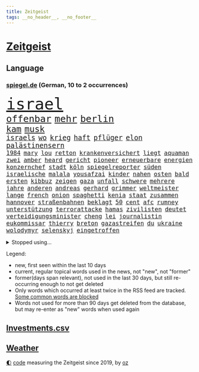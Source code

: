 ```yaml
---
title: Zeitgeist
tags: __no_header__, __no_footer__
---
```


# [Zeitgeist](https://oliz.io/zeitgeist/)

## Language

<h3><a href="https://www.spiegel.de" target="_blank">spiegel.de</a> (German, 10 to 2 occurrences)</h3>
<p style="font-family:monospace">
<span style="font-size:32pt"><a href="news_links.html#israel" class="current">israel</a></span>
<br>
<span style="font-size:19pt"><a href="news_links.html#offenbar" class="current">offenbar</a></span>
<span style="font-size:19pt"><a href="news_links.html#mehr" class="current">mehr</a></span>
<span style="font-size:19pt"><a href="news_links.html#berlin" class="current">berlin</a></span>
<br>
<span style="font-size:17pt"><a href="news_links.html#kam" class="current">kam</a></span>
<span style="font-size:17pt"><a href="news_links.html#musk" class="current">musk</a></span>
<br>
<span style="font-size:14pt"><a href="news_links.html#israels" class="current">israels</a></span>
<span style="font-size:14pt"><a href="news_links.html#wo" class="current">wo</a></span>
<span style="font-size:14pt"><a href="news_links.html#krieg" class="current">krieg</a></span>
<span style="font-size:14pt"><a href="news_links.html#haft" class="current">haft</a></span>
<span style="font-size:14pt"><a href="news_links.html#pflüger" class="new">pflüger</a></span>
<span style="font-size:14pt"><a href="news_links.html#elon" class="current">elon</a></span>
<span style="font-size:14pt"><a href="news_links.html#palästinensern" class="current">palästinensern</a></span>
<br>
<span style="font-size:12pt"><a href="news_links.html#1984" class="new">1984</a></span>
<span style="font-size:12pt"><a href="news_links.html#mary" class="current">mary</a></span>
<span style="font-size:12pt"><a href="news_links.html#lou" class="new">lou</a></span>
<span style="font-size:12pt"><a href="news_links.html#retton" class="new">retton</a></span>
<span style="font-size:12pt"><a href="news_links.html#krankenversichert" class="new">krankenversichert</a></span>
<span style="font-size:12pt"><a href="news_links.html#liegt" class="current">liegt</a></span>
<span style="font-size:12pt"><a href="news_links.html#aquaman" class="new">aquaman</a></span>
<span style="font-size:12pt"><a href="news_links.html#zwei" class="current">zwei</a></span>
<span style="font-size:12pt"><a href="news_links.html#amber" class="current">amber</a></span>
<span style="font-size:12pt"><a href="news_links.html#heard" class="current">heard</a></span>
<span style="font-size:12pt"><a href="news_links.html#gericht" class="current">gericht</a></span>
<span style="font-size:12pt"><a href="news_links.html#pioneer" class="current">pioneer</a></span>
<span style="font-size:12pt"><a href="news_links.html#erneuerbare" class="current">erneuerbare</a></span>
<span style="font-size:12pt"><a href="news_links.html#energien" class="current">energien</a></span>
<span style="font-size:12pt"><a href="news_links.html#konzernchef" class="current">konzernchef</a></span>
<span style="font-size:12pt"><a href="news_links.html#stadt" class="current">stadt</a></span>
<span style="font-size:12pt"><a href="news_links.html#köln" class="current">köln</a></span>
<span style="font-size:12pt"><a href="news_links.html#spiegelreporter" class="current">spiegelreporter</a></span>
<span style="font-size:12pt"><a href="news_links.html#süden" class="current">süden</a></span>
<span style="font-size:12pt"><a href="news_links.html#israelische" class="current">israelische</a></span>
<span style="font-size:12pt"><a href="news_links.html#malala" class="new">malala</a></span>
<span style="font-size:12pt"><a href="news_links.html#yousafzai" class="new">yousafzai</a></span>
<span style="font-size:12pt"><a href="news_links.html#kinder" class="current">kinder</a></span>
<span style="font-size:12pt"><a href="news_links.html#nahen" class="current">nahen</a></span>
<span style="font-size:12pt"><a href="news_links.html#osten" class="current">osten</a></span>
<span style="font-size:12pt"><a href="news_links.html#bald" class="current">bald</a></span>
<span style="font-size:12pt"><a href="news_links.html#ersten" class="current">ersten</a></span>
<span style="font-size:12pt"><a href="news_links.html#kibbuz" class="new">kibbuz</a></span>
<span style="font-size:12pt"><a href="news_links.html#zeigen" class="current">zeigen</a></span>
<span style="font-size:12pt"><a href="news_links.html#gaza" class="current">gaza</a></span>
<span style="font-size:12pt"><a href="news_links.html#unfall" class="current">unfall</a></span>
<span style="font-size:12pt"><a href="news_links.html#schwere" class="current">schwere</a></span>
<span style="font-size:12pt"><a href="news_links.html#mehrere" class="current">mehrere</a></span>
<span style="font-size:12pt"><a href="news_links.html#jahre" class="current">jahre</a></span>
<span style="font-size:12pt"><a href="news_links.html#anderen" class="current">anderen</a></span>
<span style="font-size:12pt"><a href="news_links.html#andreas" class="current">andreas</a></span>
<span style="font-size:12pt"><a href="news_links.html#gerhard" class="current">gerhard</a></span>
<span style="font-size:12pt"><a href="news_links.html#grimmer" class="new">grimmer</a></span>
<span style="font-size:12pt"><a href="news_links.html#weltmeister" class="current">weltmeister</a></span>
<span style="font-size:12pt"><a href="news_links.html#lange" class="current">lange</a></span>
<span style="font-size:12pt"><a href="news_links.html#french" class="new">french</a></span>
<span style="font-size:12pt"><a href="news_links.html#onion" class="new">onion</a></span>
<span style="font-size:12pt"><a href="news_links.html#spaghetti" class="current">spaghetti</a></span>
<span style="font-size:12pt"><a href="news_links.html#kenia" class="current">kenia</a></span>
<span style="font-size:12pt"><a href="news_links.html#staat" class="current">staat</a></span>
<span style="font-size:12pt"><a href="news_links.html#zusammen" class="current">zusammen</a></span>
<span style="font-size:12pt"><a href="news_links.html#hannover" class="current">hannover</a></span>
<span style="font-size:12pt"><a href="news_links.html#straßenbahnen" class="new">straßenbahnen</a></span>
<span style="font-size:12pt"><a href="news_links.html#beklagt" class="current">beklagt</a></span>
<span style="font-size:12pt"><a href="news_links.html#50" class="current">50</a></span>
<span style="font-size:12pt"><a href="news_links.html#cent" class="current">cent</a></span>
<span style="font-size:12pt"><a href="news_links.html#afc" class="current">afc</a></span>
<span style="font-size:12pt"><a href="news_links.html#rumney" class="new">rumney</a></span>
<span style="font-size:12pt"><a href="news_links.html#unterstützung" class="current">unterstützung</a></span>
<span style="font-size:12pt"><a href="news_links.html#terrorattacke" class="new">terrorattacke</a></span>
<span style="font-size:12pt"><a href="news_links.html#hamas" class="current">hamas</a></span>
<span style="font-size:12pt"><a href="news_links.html#zivilisten" class="current">zivilisten</a></span>
<span style="font-size:12pt"><a href="news_links.html#deutet" class="current">deutet</a></span>
<span style="font-size:12pt"><a href="news_links.html#verteidigungsminister" class="current">verteidigungsminister</a></span>
<span style="font-size:12pt"><a href="news_links.html#cheng" class="new">cheng</a></span>
<span style="font-size:12pt"><a href="news_links.html#lei" class="new">lei</a></span>
<span style="font-size:12pt"><a href="news_links.html#journalistin" class="current">journalistin</a></span>
<span style="font-size:12pt"><a href="news_links.html#eukommissar" class="current">eukommissar</a></span>
<span style="font-size:12pt"><a href="news_links.html#thierry" class="new">thierry</a></span>
<span style="font-size:12pt"><a href="news_links.html#breton" class="new">breton</a></span>
<span style="font-size:12pt"><a href="news_links.html#gazastreifen" class="current">gazastreifen</a></span>
<span style="font-size:12pt"><a href="news_links.html#du" class="current">du</a></span>
<span style="font-size:12pt"><a href="news_links.html#ukraine" class="current">ukraine</a></span>
<span style="font-size:12pt"><a href="news_links.html#wolodymyr" class="current">wolodymyr</a></span>
<span style="font-size:12pt"><a href="news_links.html#selenskyj" class="current">selenskyj</a></span>
<span style="font-size:12pt"><a href="news_links.html#eingetroffen" class="current">eingetroffen</a></span>
</p>
<details>
<summary>Stopped using...</summary>
<p class="former" style="font-size:12pt">
geliefert(1084) verzweifelt(1084) digitalisierung(1083) halle(1083) main(1083) zunehmend(1083) abschied(1082) bestimmte(1082) krankenhäusern(1082) untersuchungshaft(1082) welchem(1082) tom(1081) weise(1081) anwohner(1080) erlassen(1080) musiker(1080) weshalb(1080) freundin(1079) polizeieinsatz(1079) spanier(1079) arbeitnehmer(1078) dreimal(1078) einführen(1078) entgegen(1078) entlastet(1078) gegenseitig(1078) gerät(1078) geäußert(1078) erinnerungen(1077) fußballquiz(1077) kurzfristig(1077) träumen(1077) umgehen(1077) untersuchungsausschuss(1077) beschädigt(1076) entlässt(1076) entschädigung(1076) evakuiert(1076) klimawandels(1076) lieben(1076) rand(1076) vielerorts(1076) österreichische(1076) größter(1075) ifoinstitut(1075) kreis(1075) problemen(1075) versorgt(1075) widerspruch(1075) halbfinale(1073) januar(1073) rat(1073) stolz(1073) verschärfen(1073) ard(1072) christine(1072) flammen(1072) juli(1072) mode(1072) trafen(1072) 31(1071) genutzt(1071) ii(1071) springt(1071) zugelassen(1071) nerven(1070) starken(1070) unbedingt(1070) wohnhaus(1070) aufruf(1069) geflogen(1069) löste(1069) senkt(1069) weite(1069) pünktlich(1068) gering(1067) schritte(1067) viertelfinale(1067) einschränkungen(1066) fortgesetzt(1066) siegte(1066) veranstalter(1066) affäre(1065) beiträge(1065) zerstören(1064) 28(1063) schaffte(1063) wunder(1060) berühmten(1058) erwachsene(1058) haaland(1058) gang(1057) königin(1056) top(1056) ähnlich(1055) rettete(1054) fan(1053) informiert(1053) erschießt(1052) hunger(1052) einbruch(1051) griechischen(1051) retter(1051) abstieg(1050) auseinandersetzung(1050) ältere(1049) profis(1048) solchen(1048) kokain(1046) abgeschlossen(1037) reist(1036) staatlichen(1035) kanadas(1028) drohne(1026) politischer(1005) gezielt(960) expräsidenten(955) bekannter(950) finanziellen(934) rumänien(903) werte(882) fußballstar(874) müll(839) flohen(833) sammelt(827) novak(823) adac(819) djoković(817) drohenden(814) irre(808) 72(805) verbunden(797) inszenieren(788) gesund(781) beeinträchtigt(780) jenseits(771) rückgabe(753) angestellten(747) pazifik(736) dokumentiert(729) vorteil(728) schränkt(724) vorfeld(721) millionenhöhe(717) minus(715) krankenkassen(713) rauswurf(711) gewachsen(700) volksverhetzung(700) rosa(699) 74(697) magazin(697) mond(696) größtem(693) einziger(660) schloss(656) verteuert(645) einzig(642) öffentlichrechtlichen(640) frühe(638) marieagnes(637) ben(624) vorbereiten(624) match(623) verringern(621) ring(617) erneuert(611) emotionalen(601) operation(601) bestand(595) westens(595) abschaffung(591) premierministerin(590) verantwortlichen(585) behauptete(579) stammen(579) absagen(576) sklaverei(570) fluss(569) eindrücke(556) kasse(552) patrick(552) zugriff(549) söhne(548) zugegeben(546) breiten(545) organisierte(543) lohn(540) messerattacke(540) talent(535) humor(526) neuerdings(526) 48(525) packenden(525) besetzen(521) schlamm(506) dahin(502) trocken(498) halt(497) luisa(494) 1200(493) suchte(488) ran(485) fire(483) elisabeth(482) titelverteidiger(482) ulrich(480) steuerzahler(479) einhalten(478) paderborn(478) lob(476) iii(472) übung(470) 86(466) yorks(466) provozieren(465) feuert(461) ängste(460) thüringens(458) gelöscht(457) gleichberechtigung(455) sehe(453) tasche(451) 16jähriger(449) großaufgebot(449) partnerin(449) geschichtenewsletter(448) 81(446) l(446) batterien(441) islamisten(440) rettungsaktion(440) extra(437) umweltschützer(429) neubauer(427) seltsam(423) träume(423) eigentliche(422) heizung(418) moderator(415) schied(413) gründet(411) traten(409) komplikationen(406) verabschiedete(406) mithalten(405) entkommen(401) sicherer(400) 63(399) peru(398) klettert(393) bellingham(391) jude(391) nachspiel(391) überreste(390) lula(389) lettland(388) durchaus(376) kriminalität(376) angriffskriegs(375) konten(373) rassistischer(373) roboter(373) gesundheitszustand(371) rechtsradikale(370) unbestimmte(369) kollegin(367) verbleib(367) kinderpornografie(366) raumfahrt(366) achtelfinale(365) fortschritte(362) caroline(360) spiegelrecherche(360) klimaaktivistin(357) bestimmen(356) gerecht(354) standard(354) kurzen(353) dahintersteckt(350) nebel(348) natogeneralsekretär(345) männliche(343) traditionell(341) verurteilten(339) ausgebremst(338) missionen(333) neuheiten(333) fraktionschef(331) satelliten(331) geschmack(328) sämtliche(328) fängt(327) zulassen(322) haag(318) bedienen(317) redet(313) ig(312) metall(312) aufgebaut(304) verdoppeln(300) eingestuft(299) djokovic(298) abwehr(297) lauter(297) skepsis(296) bestellen(295) kunstwerk(295) abschiebungen(293) strafanzeige(293) überzeugen(293) schränken(292) zugunglück(292) 47(291) technologien(291) muster(289) unangenehm(286) gelegenheit(285) gekündigt(284) verwandte(282) hürde(280) kieler(277) änderung(276) escooter(274) weißes(274) dreier(273) mittelpunkt(273) day(271) salat(269) benötigte(268) erfährt(268) kongo(268) nizza(268) vergab(266) überflüssig(264) nannte(263) mächtig(262) gesundheitliche(261) soest(259) immobilienpreise(258) passanten(258) geschwister(255) springen(255) bukarest(254) erfolgreiche(254) 23jähriger(253) minderjährige(253) ertragen(252) halbinsel(252) entlang(250) unbezahlbar(250) erlag(249) fortan(249) ausfindig(248) bakterien(246) leopard(246) alcaraz(245) mitgerissen(244) nähert(242) vermeintlichen(242) schwache(241) konto(240) streifen(239) schritten(238) erschüttern(237) wesentlich(236) vorschriften(235) leon(234) zwang(234) anderson(230) aufbruch(230) zubehör(229) messerangriffs(227) traurig(226) verpflichten(226) reiz(225) segelboot(225) hunderter(224) pilotprojekt(223) ringe(222) schwerem(220) unruhe(220) massachusetts(219) 130(218) nicola(218) brauche(217) stillstand(216) tourist(215) objekt(211) souveränität(211) rostock(210) südtirol(210) umstellung(210) instituts(209) luxusuhren(209) menschliche(209) komplizen(208) amtskollege(206) mund(206) detail(205) müttern(205) aktualisiert(204) on(204) topdiplomat(204) austritt(203) etappensieg(203) fähre(203) afrikanische(202) ausschnitte(201) russisch(201) verteidigte(201) vorfahren(201) wendepunkt(201) gala(200) stürme(200) #metoo(199) nairobi(199) wüten(199) randalierer(198) rauch(198) wasserknappheit(198) konkreten(197) wassermangel(197) obduziert(196) bedrohen(194) hinweg(193) kreuz(193) wagenknechts(193) zeug(193) begangen(192) schulkinder(191) italienischer(190) usbundesstaats(190) wach(190) überwunden(190) bärin(189) mobil(189) begeben(188) erzbistum(188) griechenlands(188) prioritäten(188) ungeklärt(188) it(187) optionen(187) 55jährige(186) usgeheimdienste(186) tatwaffe(185) wasserwerfer(185) jacht(184) parks(184) wettrennen(184) dürren(183) luke(183) schieben(183) elterngeld(182) goretzka(182) hollywoodstar(182) zerbrechen(181) dna(180) bestandsaufnahme(178) duschen(178) reißenden(178) ticket(178) aufwendige(177) hauptrolle(177) qiang(177) zittern(177) geknackt(176) kaufkraft(175) länderspiele(175) pool(174) unrealistisch(174) entwickelte(173) erling(171) umfragehoch(171) irren(167) brachten(166) militärstützpunkt(166) schwachstelle(166) zuständigen(166) augenzeugen(165) verschiedener(164) 1974(163) übergriff(162) festgeklebt(161) kopfzerbrechen(161) angehalten(159) minderjähriger(159) stuft(159) tschentscher(158) hinterließ(157) senden(157) zeitung(157) fühle(156) fisch(155) beleidigung(154) logo(154) chips(153) leclerc(153) zehnjährigen(153) gedenkt(152) zusammenhängen(152) rundumschlag(151) spielten(151) schmelzen(150) überlegungen(150) 180(149) beschmiert(149) anlegen(148) notarzt(148) reue(148) weggefährten(148) court(146) karamursa(146) militärregierung(146) vergiften(146) einfamilienhaus(145) erledigen(145) sony(145) christopher(143) mitarbeitenden(143) gebäudeenergiegesetz(142) supreme(142) besatzer(141) kuba(141) verweigern(141) dárdai(139) look(139) pál(139) genditzki(138) menschenmenge(138) versteckt(138) vorsorglich(138) überfahren(138) ereignis(137) palme(137) regierungen(137) sofortprogramm(137) zerren(137) arabischen(136) girls(136) evakuierung(135) tarnung(135) weigert(135) erregt(134) exbürgermeister(133) schimpfen(133) gefördert(132) ken(132) konzentrationslager(132) nächtliche(132) nötigen(132) feinde(131) kolonialismus(131) umbenennung(131) fünfeinhalb(130) guatemala(130) mühe(130) präsidentschaftswahlkampf(130) anschaut(129) drohnenangriffe(129) kindesmissbrauchs(129) schönsten(129) florenz(128) militärführung(128) nationalpark(128) sachsenhausen(128) südkoreas(128) 21jährigen(127) anschlägen(127) frodeno(127) kfrage(127) lee(127) rekordsumme(127) zusammenfassung(127) wahlkampfthema(126) herkunftsstaaten(125) landsmann(125) motorräder(125) protestierten(125) eingeliefert(124) outback(124) triple(124) außenseiter(123) coco(123) gauff(123) gosens(123) staatschefs(123) brad(122) führender(122) gescheiterten(122) motivierten(122) altersvorsorge(121) auszusteigen(120) lennard(120) wutrede(120) ärztliche(120) lebenserwartung(119) partien(119) qual(119) rettungsversuch(119) verfassung(119) wortlaut(119) asylanträgen(118) bestritten(118) bundeshaushalt(118) feministin(118) sommers(118) schiffs(117) soldatinnen(117) befürchtete(116) belgiens(116) erneuerbarer(116) geländegewinne(115) mobilität(115) open(115) verwüstung(114) rundfahrt(113) abschlusserklärung(112) finger(112) scharfen(112) ämtern(112) einsparungen(111) einwanderung(111) finaleinzug(111) gelben(111) kinderreportern(111) versagte(111) bereitschaft(110) getreideabkommens(110) schwangeren(108) abgenommen(107) sandra(107) sympathisch(107) verstrickungen(107) wnba(107) co₂emissionen(106) teamkollege(106) richtlinie(105) tropfen(105) beinen(104) fürth(104) gelte(104) unterschätzen(104) verschwendung(104) homosexualität(103) millionenschaden(103) regionalwahlen(103) schröders(103) sommerpause(103) weltmacht(103) wird’s(103) 2006(102) berechnet(102) wohnhäuser(102) brasiliens(101) krimbrücke(101) wanderung(101) abgewehrt(100) bundesagentur(100) defizite(100) drohnenaufnahmen(99) gespielt(99) linksextremisten(99) regenfällen(99) indischer(98) brandenburgischen(97) techniker(97) aryna(96) jannik(96) sabalenka(96) sinner(96) motorrad(95) niedergang(95) asylstreit(94) bergwacht(94) bezeichnete(94) dnjepr(94) fertiggestellt(94) havertz(94) klimafreundlich(94) nachkommen(94) ralf(94) deadline(93) spiderman(93) spirale(93) waggon(93) 78(92) linker(92) theorien(92) verschollen(92) grandslamtitel(91) hörte(91) monza(91) ryanair(91) verschlechtern(91) vox(91) wahlbetrug(91) eingestürzte(90) futuristische(90) füllen(90) lebend(90) milliardenschweren(90) bezog(89) anfragen(88) braut(88) ertrinkt(88) gewöhnlich(88) modellen(88) spiegelleitartikel(88) totschlag(88) vergessene(88) anderthalb(87) beach(87) begründete(87) hergestellt(87) ihor(87) karosserien(87) städtischen(87) freistaat(86) geheimen(86) lagern(86) neuschwanstein(86) vorsaison(86) angelaufen(85) bundesminister(85) entgleisungen(85) staatstrauer(85) verbraucherschützern(85) alleiniger(84) gewitter(84) kohlenstoff(84) landkreise(84) motorradunfall(84) weltranglistenerste(84) winkel(84) aurubis(83) erweist(83) freiewählerchefs(83) friedensnobelpreisträger(83) kupferhersteller(83) köchinnen(83) programme(83) pur(83) vororten(83) anwesenden(82) aussetzer(82) beeinträchtigungen(82) geparkten(82) herunterzuspielen(82) schwach(82) weht(82) erbeuteten(81) sensationell(81) umringt(81) verhöhnt(81) alfons(80) bahrain(80) elektromobilität(80) enger(80) gequält(80) veganen(80) abgaben(79) covid19(79) freigeben(79) freigesetzt(79) sechser(79) tauchgang(79) ärztlichen(79) abzuholen(78) bestohlen(78) brände(78) enttäuschende(78) haas(78) prigoschinaufstand(78) soziologin(78) vereinen(78) volksfesten(78) 2050(77) android(77) beschuldigter(77) fuente(77) neuartige(77) privatpersonen(77) vermieden(77) viermal(77) aussitzen(76) brugger(76) burger(76) cybercrime(76) kabellose(76) luka(76) smarten(76) unterfranken(76) verbinden(76) homosexuelle(75) radwege(75) wetterphänomene(75) zehntausend(75) analysieren(74) aufgehört(74) entsprechend(74) holten(74) starstürmer(74) topmilitär(74) verordnungen(74) coacht(73) flügelspieler(73) freizeit(73) geschlecht(73) sabotieren(73) selbstbewusst(73) wagnerputsch(73) wertet(73) bundesstaats(72) g20gipfel(72) goldene(72) hilfsdienste(72) hohem(72) schlauchboot(72) sprüchen(72) überschwemmt(71) einstellungen(70) gehörten(70) rasenmäher(70) rheinlandpfälzischen(70) ärgerlich(70) 105(69) abhaken(69) ausgefallenen(69) betriebssystem(69) exporteure(69) mähroboter(69) nachvollziehbar(69) schmerzhaft(69) warmen(69) landshut(68) novum(68) staatsgeldern(68) talk(68) furchtbaren(67) immens(67) maroden(67) polizeistreife(67) sauna(67) wetteifern(67) entpuppt(66) feinden(66) geklettert(66) kaufprämien(66) masken(66) neonazi(66) rekordhalter(66) schwachem(66) stärkerer(66) verkehrschaos(66) abwechselnd(65) armutsbekämpfung(65) böschung(65) wozniacki(65) bruce(64) favoritenrolle(64) gutverdiener(64) schilderungen(64) archäologie(63) beißen(63) benutzen(63) brocken(63) fahrgast(63) finanzkontrolleure(63) kranken(63) nationalsozialismus(63) schwule(63) unterschiedlicher(63) verbal(63) ausrede(62) geschlechtern(62) terroranschläge(62) zeugin(62) antwortet(61) büsum(61) eurecht(61) inoffiziellen(61) spione(61) badewannenmord(60) beschimpfungen(60) geburtenrate(60) korrigieren(60) meteorologen(60) überragenden(60) angeworben(59) flächen(59) klimaschädlich(59) missbrauchstäter(59) postbankkunden(59) skurriler(59) substanz(59) under(59) fraktionsspitze(58) paketbote(58) schwedt(58) schweine(58) syndrom(58) zweijähriger(58) aufrührer(57) eritreafestival(57) k(57) posieren(57) service(57) verlogen(57) verstoßes(57) antreiben(56) iranischer(56) minutenprotokoll(56) runden(56) russlandpolitik(56) sabotage(56) sexualtherapeutin(56) weinte(56) dienstreisen(55) ehrlicher(55) gebäck(55) maas(55) prostituierter(55) verknüpft(55) 1700(54) eritreischen(54) geringeren(54) kriegsende(54) naturkatastrophe(54) ordentlich(54) polizeiwagen(54) topklubs(54) übermäßig(54) fahrradbranche(53) nominierungen(53) rätselt(53) buchhandlung(52) gegenseitige(52) kühle(52) oberstes(52) sagten(52) entkam(51) fremde(51) nationalspielerin(51) pädagogen(51) schiene(51) strafbefehl(51) teamkollegen(51) vorcoronaniveau(51) ansatz(50) g20treffen(50) held(50) rechtsextremist(50) öffnungszeiten(50) abgefeuert(49) exklusive(49) gemeinsamer(49) kabellos(49) strafkolonie(49) elternhaus(48) implantiert(48) megastar(48) niederbayern(48) siebziger(48) andersdenkende(47) belässt(47) bränden(47) diplomatisches(47) küsst(47) mcdonald's(47) verhinderten(47) vize(47) blatt(46) forschenden(46) geschummelt(46) gezündet(46) kamikazedrohnen(46) widerstände(46) argentinier(45) chicken(45) inka(45) kranke(45) vergesslichkeit(45) zusätzlichen(45) abzusetzen(44) days(44) hitzlsperger(44) offshorewindparks(44) slowenen(44) stationiert(44) wmauftakt(44) wäldern(44) abrupt(43) häftling(43) kommunalpolitik(43) umstrittensten(43) abgerissen(42) abschieben(42) etfs(42) falschem(42) lockeren(42) re(42) absetzen(41) afrikanischer(41) klimaforscher(41) nachtzüge(41) römischen(41) wahrgenommen(41) weggebrochen(41) ökosystem(41) einflussreichsten(40) grosz(40) kriegsgerät(40) tourmalet(40) gehetzt(39) gregor(39) gysi(39) kreuzberg(39) kristin(39) körperliche(39) wagners(39) abgezockt(38) disqualifiziert(38) häuserpreise(38) kiexperten(38) moralischen(38) oberen(38) vorhersagen(38) überragte(38) übertreffen(38) elfmeterschießen(37) hartes(37) joan(37) straflager(37) tuchels(37) zuständen(37) manipulieren(36) marokkanischen(36) marschiert(36) umsturz(36) us(36) überträger(36) ausnahmezustand(35) boykottieren(35) bundeselternrat(35) fußballerin(35) hansa(35) hassen(35) inszenierung(35) widerlegen(35) angezogen(34) nachhaltigen(34) riesiges(34) akzeptanz(33) gegenspieler(33) gruppenspiel(33) haften(33) jawort(33) mannschaften(33) mitspielerinnen(33) taifun(33) wmaus(33) rocksänger(32) unbeeindruckt(32) basketballweltmeisterschaft(31) drehte(31) empfing(31) gruppensieg(31) kanarische(31) kostümierten(31) superreiche(31) verzockt(31) xavi(31) besuchs(30) bindet(30) erklimmt(30) gastwirte(30) panikattacken(30) shootingstar(30) streikenden(30) zusehends(30) co2emissionen(29) grundschulen(29) kurzerhand(29) nbastars(29) su30(29) therapeutin(29) andauernde(28) drahtzieher(28) durchschlugen(28) gestiegenen(28) mathieu(28) prominentesten(28) stromschlag(28) unterschieden(28) übersteigt(28) emgold(27) erregte(27) erschöpft(27) gehaltsplus(27) heftigem(27) klettersteig(27) momente(27) verzehr(27) fahrrad(26) kürzen(26) missbrauchsdarstellungen(26) nirgends(26) widersetzt(26) zweifachen(26) arena(25) behinderungen(25) billigstrom(25) flugbereitschaft(25) rennstrecke(25) scheidung(25) agent(24) heutigen(24) sperrung(24) stundenlangen(24) transport(24) vorstandswahl(24) wirtschaftsflaute(24) 3300(23) einfaches(23) militärapparat(23) professoren(23) sommerlichen(23) svenja(23) tauruslieferungen(23) wertpapiere(23) akzeptiert(22) flüchtigen(22) grenznähe(22) handyempfang(22) staatsanwältin(22) steckdosen(22) zusammengebrochen(22) automesse(21) autowaschanlage(21) elterntaxis(21) gestürmt(21) wmendspiel(21) grenzwerte(20) mittelstand(20) 13000(19) abhalten(19) armeestützpunkt(19) einschläge(19) exanwalt(19) mustert(19) renteneintrittsalter(19) saudischen(19) wahlbeeinflussung(19) ausweisen(18) deine(18) männerteam(18) verpackt(18) wmfinale(18) bisheriger(17) charmante(17) fantasien(17) hitlers(17) klamotten(17) marinedrohnen(17) pannenflug(17) perus(17) protestierte(17) stockwerke(17) trauernder(17) amateuraufnahmen(16) berchtesgadener(16) erweitern(16) ludovic(16) ungesühnt(16) betätigt(15) schwellenländer(15) umverteilung(15) young(15) zurecht(15) allinclusive(14) euvorgaben(14) exverfassungsschutzchef(14) fristlos(14) hansgeorg(14) maaßen(14) neuauflage(14) omikron(14) populäre(14) sparsame(14) zypern(14) baubooms(13) berchtesgaden(13) fitnesstrainer(13) gemeinderats(13) höhle(13) kampfsportgruppe(13) krisengipfel(13) mangelnde(13) rumänischen(13) spiegelranking(13) technisches(13) act(12) bieter(12) brot(12) füllkrug(12) hallo(12) niclas(12) 2001(11) abgehängt(11) achtzigerjahren(11) angepasste(11) auslandsoscar(11) außerirdisch(11) herkunftsländern(11) prigoschinabsturz(11) starttermin(11) veganer(11) vorhanden(11) weltmarkt(11) wmsiegerehrung(11)
</p>
</details>
<p>Legend:
<ul>
<li><span class="new">new</span>, first seen within the last 10 days</li>
<li><span class="current">current</span>, regular topical words used in the news, not "new", not "former"</li>
<li><span class="former">former(days span relevant)</span>, not used in the last 30 days, but still re-occurring enough to not get deleted</li>
<li>Only words which occurred at least twice in the RSS feed are tracked. <a href="language/filters.py">Some common words are blocked</a></li>
<li>Words not used for more than 90 days get deleted from the database, but may re-enter as "new" words when used again</li>
</ul>
</p>

## [Investments](investments.html)[.csv](investments.csv)

## [Weather](weather.html)

<footer>
<a href="javascript:toggleTheme()" class="nav">🌓</a>
<a href="https://github.com/ooz/zeitgeist">code</a> measuring the Zeitgeist since 2019, by <a href="https://oliz.io">oz</a>
</footer>

